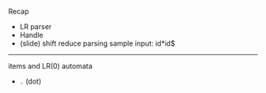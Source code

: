Recap
* LR parser
* Handle
* (slide) shift reduce parsing sample input: id*id$
----
items and LR(0) automata
- `.` (dot) 
